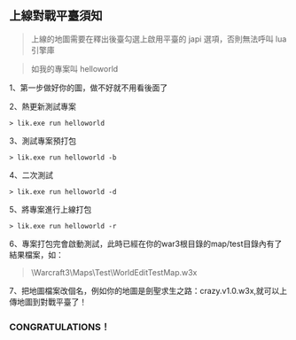 ## 上線對戰平臺須知

> 上線的地圖需要在釋出後臺勾選上啟用平臺的 japi 選項，否則無法呼叫 lua 引擎庫

> 如我的專案叫 helloworld

1、第一步做好你的圖，做不好就不用看後面了

2、熱更新測試專案

```
> lik.exe run helloworld
```

3、測試專案預打包

```
> lik.exe run helloworld -b
```

4、二次測試

```
> lik.exe run helloworld -d
```

5、將專案進行上線打包

```
> lik.exe run helloworld -r
```

6、專案打包完會啟動測試，此時已經在你的war3根目錄的map/test目錄內有了結果檔案，如：

> \Warcraft3\Maps\Test\WorldEditTestMap.w3x

7、把地圖檔案改個名，例如你的地圖是劍聖求生之路：crazy.v1.0.w3x,就可以上傳地圖到對戰平臺了！

### CONGRATULATIONS！
